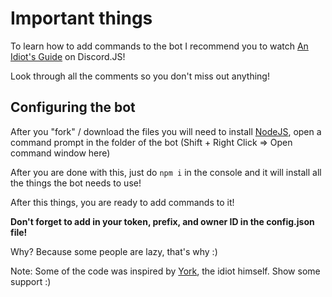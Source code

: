 # Important things

To learn how to add commands to the bot I recommend you to watch [An Idiot's Guide](https://www.youtube.com/playlist?list=PLR2_rarYLHfg6ZJqq0WTMmI9uLcd7_GRO) on Discord.JS!

Look through all the comments so you don't miss out anything!

## Configuring the bot

After you "fork" / download the files you will need to install [NodeJS](https://nodejs.org/en/), open a command prompt in the folder of the bot (Shift + Right Click => Open command window here)

After you are done with this, just do ```npm i``` in the console and it will install all the things the bot needs to use!

After this things, you are ready to add commands to it!

**Don't forget to add in your token, prefix, and owner ID in the config.json file!**

Why? Because some people are lazy, that's why :)


Note: Some of the code was inspired by [York](https://github.com/YorkAARGH), the idiot himself. Show some support :)
